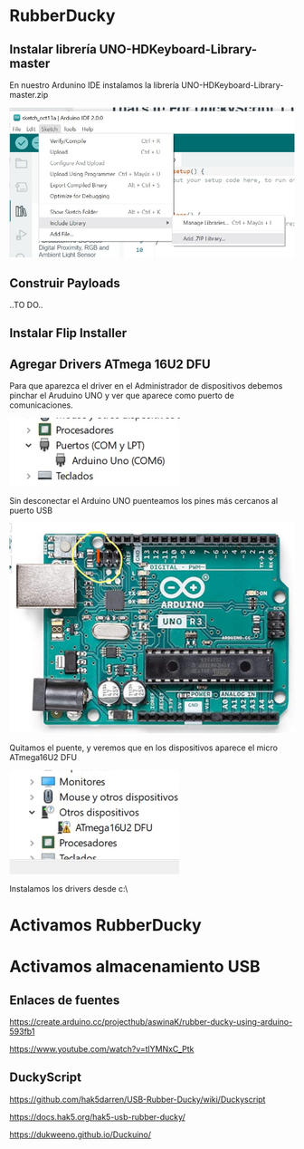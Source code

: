 # RubberDucky

## Instalar librería UNO-HDKeyboard-Library-master

En nuestro Ardunino IDE instalamos la librería UNO-HDKeyboard-Library-master.zip

![Arduino](./Imagenes/ArduinoLibrary.jpg)

## Construir Payloads

..TO DO..

## Instalar Flip Installer

## Agregar Drivers ATmega 16U2 DFU

Para que aparezca el driver en el Administrador de dispositivos debemos pinchar el Aruduino UNO y ver que aparece como puerto de comunicaciones.

![Ardunio](./Imagenes/ArdunioComPort.jpg)

Sin desconectar el Arduino UNO puenteamos los pines más cercanos al puerto USB

![Arduino](./Imagenes/ArduinoPuente.jpg)

Quitamos el puente, y veremos que en los dispositivos aparece el micro ATmega16U2 DFU

![Atmega](./Imagenes/Atmega.jpg)

Instalamos los drivers desde c:\

# Activamos RubberDucky

# Activamos almacenamiento USB



## Enlaces de fuentes

https://create.arduino.cc/projecthub/aswinaK/rubber-ducky-using-arduino-593fb1

https://www.youtube.com/watch?v=tlYMNxC_Ptk

## DuckyScript

https://github.com/hak5darren/USB-Rubber-Ducky/wiki/Duckyscript

https://docs.hak5.org/hak5-usb-rubber-ducky/

https://dukweeno.github.io/Duckuino/